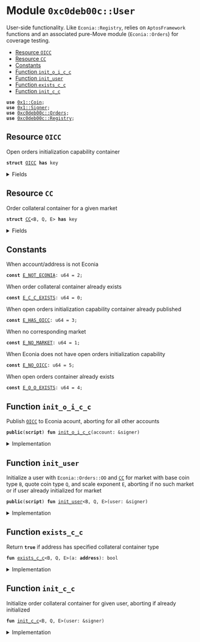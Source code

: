
<a name="0xc0deb00c_User"></a>

# Module `0xc0deb00c::User`

User-side functionality. Like <code>Econia::Registry</code>, relies on
<code>AptosFramework</code> functions and an associated pure-Move
module (<code>Econia::Orders</code>) for coverage testing.


-  [Resource `OICC`](#0xc0deb00c_User_OICC)
-  [Resource `CC`](#0xc0deb00c_User_CC)
-  [Constants](#@Constants_0)
-  [Function `init_o_i_c_c`](#0xc0deb00c_User_init_o_i_c_c)
-  [Function `init_user`](#0xc0deb00c_User_init_user)
-  [Function `exists_c_c`](#0xc0deb00c_User_exists_c_c)
-  [Function `init_c_c`](#0xc0deb00c_User_init_c_c)


<pre><code><b>use</b> <a href="../../../build/AptosFramework/docs/Coin.md#0x1_Coin">0x1::Coin</a>;
<b>use</b> <a href="../../../build/MoveStdlib/docs/Signer.md#0x1_Signer">0x1::Signer</a>;
<b>use</b> <a href="Orders.md#0xc0deb00c_Orders">0xc0deb00c::Orders</a>;
<b>use</b> <a href="Registry.md#0xc0deb00c_Registry">0xc0deb00c::Registry</a>;
</code></pre>



<a name="0xc0deb00c_User_OICC"></a>

## Resource `OICC`

Open orders initialization capability container


<pre><code><b>struct</b> <a href="User.md#0xc0deb00c_User_OICC">OICC</a> <b>has</b> key
</code></pre>



<details>
<summary>Fields</summary>


<dl>
<dt>
<code>o_i_c: <a href="Orders.md#0xc0deb00c_Orders_OrdersInitCap">Orders::OrdersInitCap</a></code>
</dt>
<dd>

</dd>
</dl>


</details>

<a name="0xc0deb00c_User_CC"></a>

## Resource `CC`

Order collateral container for a given market


<pre><code><b>struct</b> <a href="User.md#0xc0deb00c_User_CC">CC</a>&lt;B, Q, E&gt; <b>has</b> key
</code></pre>



<details>
<summary>Fields</summary>


<dl>
<dt>
<code>b_a: u64</code>
</dt>
<dd>
 Indivisible subunits of base coins available to withdraw
</dd>
<dt>
<code>b_c: <a href="../../../build/AptosFramework/docs/Coin.md#0x1_Coin_Coin">Coin::Coin</a>&lt;B&gt;</code>
</dt>
<dd>
 Base coins held as collateral
</dd>
<dt>
<code>q_a: u64</code>
</dt>
<dd>
 Indivisible subunits of quote coins available to withdraw
</dd>
<dt>
<code>q_c: <a href="../../../build/AptosFramework/docs/Coin.md#0x1_Coin_Coin">Coin::Coin</a>&lt;Q&gt;</code>
</dt>
<dd>
 Quote coins held as collateral
</dd>
</dl>


</details>

<a name="@Constants_0"></a>

## Constants


<a name="0xc0deb00c_User_E_NOT_ECONIA"></a>

When account/address is not Econia


<pre><code><b>const</b> <a href="User.md#0xc0deb00c_User_E_NOT_ECONIA">E_NOT_ECONIA</a>: u64 = 2;
</code></pre>



<a name="0xc0deb00c_User_E_C_C_EXISTS"></a>

When order collateral container already exists


<pre><code><b>const</b> <a href="User.md#0xc0deb00c_User_E_C_C_EXISTS">E_C_C_EXISTS</a>: u64 = 0;
</code></pre>



<a name="0xc0deb00c_User_E_HAS_OICC"></a>

When open orders initialization capability container already
published


<pre><code><b>const</b> <a href="User.md#0xc0deb00c_User_E_HAS_OICC">E_HAS_OICC</a>: u64 = 3;
</code></pre>



<a name="0xc0deb00c_User_E_NO_MARKET"></a>

When no corresponding market


<pre><code><b>const</b> <a href="User.md#0xc0deb00c_User_E_NO_MARKET">E_NO_MARKET</a>: u64 = 1;
</code></pre>



<a name="0xc0deb00c_User_E_NO_OICC"></a>

When Econia does not have open orders initialization capability


<pre><code><b>const</b> <a href="User.md#0xc0deb00c_User_E_NO_OICC">E_NO_OICC</a>: u64 = 5;
</code></pre>



<a name="0xc0deb00c_User_E_O_O_EXISTS"></a>

When open orders container already exists


<pre><code><b>const</b> <a href="User.md#0xc0deb00c_User_E_O_O_EXISTS">E_O_O_EXISTS</a>: u64 = 4;
</code></pre>



<a name="0xc0deb00c_User_init_o_i_c_c"></a>

## Function `init_o_i_c_c`

Publish <code><a href="User.md#0xc0deb00c_User_OICC">OICC</a></code> to Econia acount, aborting for all other accounts


<pre><code><b>public</b>(<b>script</b>) <b>fun</b> <a href="User.md#0xc0deb00c_User_init_o_i_c_c">init_o_i_c_c</a>(account: &signer)
</code></pre>



<details>
<summary>Implementation</summary>


<pre><code><b>public</b>(<b>script</b>) <b>fun</b> <a href="User.md#0xc0deb00c_User_init_o_i_c_c">init_o_i_c_c</a>(
    account: &signer
) {
    // Assert account is Econia
    <b>assert</b>!(s_a_o(account) == @Econia, <a href="User.md#0xc0deb00c_User_E_NOT_ECONIA">E_NOT_ECONIA</a>);
    // Assert capability container not already initialized
    <b>assert</b>!(!<b>exists</b>&lt;<a href="User.md#0xc0deb00c_User_OICC">OICC</a>&gt;(@Econia), <a href="User.md#0xc0deb00c_User_E_HAS_OICC">E_HAS_OICC</a>);
    // Move orders initialization capability container <b>to</b> account
    <b>move_to</b>(account, <a href="User.md#0xc0deb00c_User_OICC">OICC</a>{o_i_c: o_g_o_i_c(account)});
}
</code></pre>



</details>

<a name="0xc0deb00c_User_init_user"></a>

## Function `init_user`

Initialize a user with <code>Econia::Orders::OO</code> and <code><a href="User.md#0xc0deb00c_User_CC">CC</a></code> for market
with base coin type <code>B</code>, quote coin type <code>Q</code>, and scale exponent
<code>E</code>, aborting if no such market or if user already initialized
for market


<pre><code><b>public</b>(<b>script</b>) <b>fun</b> <a href="User.md#0xc0deb00c_User_init_user">init_user</a>&lt;B, Q, E&gt;(user: &signer)
</code></pre>



<details>
<summary>Implementation</summary>


<pre><code><b>public</b>(<b>script</b>) <b>fun</b> <a href="User.md#0xc0deb00c_User_init_user">init_user</a>&lt;B, Q, E&gt;(
    user: &signer
) <b>acquires</b> <a href="User.md#0xc0deb00c_User_OICC">OICC</a> {
    <b>assert</b>!(r_i_r&lt;B, Q, E&gt;(), <a href="User.md#0xc0deb00c_User_E_NO_MARKET">E_NO_MARKET</a>); // Assert market <b>exists</b>
    <b>let</b> user_addr = s_a_o(user); // Get user <b>address</b>
    // Assert user does not already have collateral container
    <b>assert</b>!(!<b>exists</b>&lt;<a href="User.md#0xc0deb00c_User_CC">CC</a>&lt;B, Q, E&gt;&gt;(user_addr), <a href="User.md#0xc0deb00c_User_E_C_C_EXISTS">E_C_C_EXISTS</a>);
    // Assert user does not already have open orders
    <b>assert</b>!(!o_e_o&lt;B, Q, E&gt;(user_addr), <a href="User.md#0xc0deb00c_User_E_O_O_EXISTS">E_O_O_EXISTS</a>);
    // Assert Econia account <b>has</b> orders initialization capability
    <b>assert</b>!(<b>exists</b>&lt;<a href="User.md#0xc0deb00c_User_OICC">OICC</a>&gt;(@Econia), <a href="User.md#0xc0deb00c_User_E_NO_OICC">E_NO_OICC</a>);
    // Pack empty collateral container
    <b>let</b> o_c = <a href="User.md#0xc0deb00c_User_CC">CC</a>&lt;B, Q, E&gt;{b_c: c_z&lt;B&gt;(), b_a: 0, q_c: c_z&lt;Q&gt;(), q_a: 0};
    <b>move_to</b>&lt;<a href="User.md#0xc0deb00c_User_CC">CC</a>&lt;B, Q, E&gt;&gt;(user, o_c); // Move <b>to</b> user account
    // Borrow immutable reference <b>to</b> open orders init capability
    <b>let</b> o_i_c = &<b>borrow_global</b>&lt;<a href="User.md#0xc0deb00c_User_OICC">OICC</a>&gt;(@Econia).o_i_c;
    // Initialize empty open orders container under user account
    o_i_o&lt;B, Q, E&gt;(user, r_s_f&lt;E&gt;(), o_i_c);
}
</code></pre>



</details>

<a name="0xc0deb00c_User_exists_c_c"></a>

## Function `exists_c_c`

Return <code><b>true</b></code> if address has specified collateral container type


<pre><code><b>fun</b> <a href="User.md#0xc0deb00c_User_exists_c_c">exists_c_c</a>&lt;B, Q, E&gt;(a: <b>address</b>): bool
</code></pre>



<details>
<summary>Implementation</summary>


<pre><code><b>fun</b> <a href="User.md#0xc0deb00c_User_exists_c_c">exists_c_c</a>&lt;B, Q, E&gt;(a: <b>address</b>): bool {<b>exists</b>&lt;<a href="User.md#0xc0deb00c_User_CC">CC</a>&lt;B, Q, E&gt;&gt;(a)}
</code></pre>



</details>

<a name="0xc0deb00c_User_init_c_c"></a>

## Function `init_c_c`

Initialize order collateral container for given user, aborting
if already initialized


<pre><code><b>fun</b> <a href="User.md#0xc0deb00c_User_init_c_c">init_c_c</a>&lt;B, Q, E&gt;(user: &signer)
</code></pre>



<details>
<summary>Implementation</summary>


<pre><code><b>fun</b> <a href="User.md#0xc0deb00c_User_init_c_c">init_c_c</a>&lt;B, Q, E&gt;(
    user: &signer,
) {
    // Assert user does not already have order collateral for market
    <b>assert</b>!(!<a href="User.md#0xc0deb00c_User_exists_c_c">exists_c_c</a>&lt;B, Q, E&gt;(s_a_o(user)), <a href="User.md#0xc0deb00c_User_E_C_C_EXISTS">E_C_C_EXISTS</a>);
    // Assert given market <b>has</b> actually been registered
    <b>assert</b>!(r_i_r&lt;B, Q, E&gt;(), <a href="User.md#0xc0deb00c_User_E_NO_MARKET">E_NO_MARKET</a>);
    // Pack empty collateral container
    <b>let</b> o_c = <a href="User.md#0xc0deb00c_User_CC">CC</a>&lt;B, Q, E&gt;{b_c: c_z&lt;B&gt;(), b_a: 0, q_c: c_z&lt;Q&gt;(), q_a: 0};
    <b>move_to</b>&lt;<a href="User.md#0xc0deb00c_User_CC">CC</a>&lt;B, Q, E&gt;&gt;(user, o_c); // Move <b>to</b> user account
}
</code></pre>



</details>
